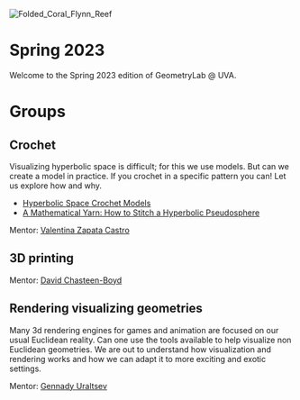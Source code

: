 ![Folded_Coral_Flynn_Reef](https://user-images.githubusercontent.com/7040974/191885554-2213debe-ee84-4025-968a-20258f257fb0.jpg)

# Spring 2023

Welcome to the Spring 2023 edition of GeometryLab @ UVA. 


# Groups

## Crochet

Visualizing hyperbolic space is difficult; for this we use models. But can we create a model in practice. If you crochet in a specific pattern you can! Let us explore 
how and why.

- [Hyperbolic Space Crochet Models](https://www.theiff.org/oexhibits/oe1e.html)
- [A Mathematical Yarn: How to Stitch a Hyperbolic Pseudosphere](https://www.scientificamerican.com/gallery/a-mathematical-yarn-how-to-stitch-a-hyperbolic-pseudosphere/)

Mentor: [Valentina Zapata Castro](https://math.virginia.edu/people/vz6an/)

## 3D printing

Mentor: [David Chasteen-Boyd](https://math.virginia.edu/people/kxk2dr/)


## Rendering visualizing geometries 

Many 3d rendering engines for games and animation are focused on our usual Euclidean reality. Can one use the tools available to help visualize non Euclidean geometries. We are out to understand how visualization and rendering works and how we can adapt it to more exciting and exotic settings. 

Mentor: [Gennady Uraltsev](https://guraltsev.github.io/)

